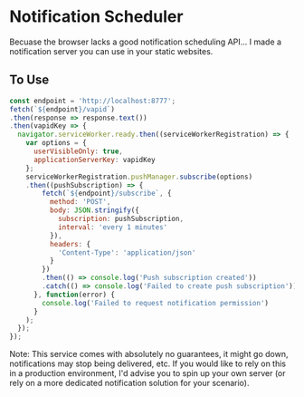 # Notification Scheduler

Becuase the browser lacks a good notification scheduling API... I made a notification server you can use in your static websites.

## To Use

```javascript
const endpoint = 'http://localhost:8777';
fetch(`${endpoint}/vapid`)
.then(response => response.text())
.then(vapidKey => {
  navigator.serviceWorker.ready.then((serviceWorkerRegistration) => {
    var options = {
      userVisibleOnly: true,
      applicationServerKey: vapidKey
    };
    serviceWorkerRegistration.pushManager.subscribe(options)
    .then((pushSubscription) => {
        fetch(`${endpoint}/subscribe`, {
          method: 'POST',
          body: JSON.stringify({
            subscription: pushSubscription,
            interval: 'every 1 minutes'
          }),
          headers: {
            'Content-Type': 'application/json'
          }
        })
        .then(() => console.log('Push subscription created'))
        .catch(() => console.log('Failed to create push subscription'));
      }, function(error) {
        console.log('Failed to request notification permission')
      }
    );
  });
});
```

Note: This service comes with absolutely no guarantees, it might go down, notifications may stop being delivered, etc. If you would like to rely on this in a production environment, I'd advise you to spin up your own server (or rely on a more dedicated notification solution for your scenario).